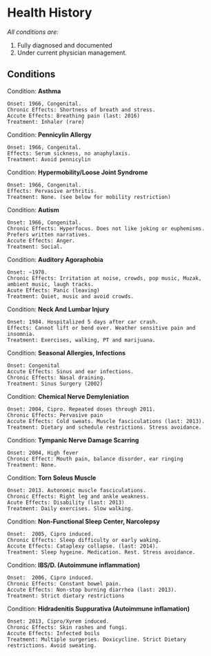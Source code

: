 # Health History

*All conditions are:*
1. Fully diagnosed and documented
2. Under current physician management.

## Conditions

Condition: __Asthma__  

    Onset: 1966, Congenital.
    Chronic Effects: Shortness of breath and stress.
    Accute Effects: Breathing pain (last: 2016)
    Treatment: Inhaler (rare)

Condition: __Pennicylin Allergy__

    Onset: 1966, Congenital.
    Effects: Serum sickness, no anaphylaxis. 
    Treatment: Avoid pennicylin

Condition: __Hypermobility/Loose Joint Syndrome__

    Onset: 1966, Congenital.
    Effects: Pervasive arthritis.
    Treatment: None. (see below for mobility restriction)

Condition: __Autism__ 

    Onset: 1966, Congenital.
    Chronic Effects: Hyperfocus. Does not like joking or euphemisms. Prefers written narratives.
    Accute Effects: Anger. 
    Treatment: Social.
    
Condition: __Auditory Agoraphobia__ 

    Onset: ~1978.
    Chronic Effects: Irritation at noise, crowds, pop music, Muzak, ambient music, laugh tracks.
    Acute Effects: Panic (leaving)
    Treatment: Quiet, music and avoid crowds.

Condition: __Neck And Lumbar Injury__

    Onset: 1984. Hospitalized 5 days after car crash.
    Effects: Cannot lift or bend over. Weather sensitive pain and insomnia. 
    Treatment: Exercises, walking, PT and marijuana.

Condition: __Seasonal Allergies, Infections__

    Onset: Congenital
    Accute Effects: Sinus and ear infections.
    Chronic Effects: Nasal draining.
    Treatment: Sinus Surgery (2002)
    
Condition: __Chemical Nerve Demyleniation__

    Onset: 2004, Cipro. Repeated doses through 2011.
    Chronic Effects: Pervasive pain
    Accute Effects: Cold sweats. Muscle fasciculations (last: 2013).
    Treatment: Dietary and schedule restrictions. Stress avoidance.

Condition: __Tympanic Nerve Damage Scarring__

    Onset: 2004, High fever
    Chronic Effect: Mouth pain, balance disorder, ear ringing
    Treatment: None.

Condition: __Torn Soleus Muscle__

    Onset: 2013. Autonomic muscle fasciculations.
    Chronic Effects: Right leg and ankle weakness.
    Acute Effects: Disability (last: 2013)
    Treatment: Daily exercises. Slow walking.

Condition: __Non-Functional Sleep Center, Narcolepsy__

    Onset:  2005, Cipro induced.
    Chronic Effects: Sleep difficulty or early waking.
    Accute Effects: Cataplexy collapse. (last: 2014).
    Treatment: Sleep hygeine. Medication. Rest. Stress avoidance.

Condition: __IBS/D. (Autoimmune inflammation)__

    Onset:  2006, Cipro induced.
    Chronic Effects: Constant bowel pain. 
    Accute Effects: Non-stop burning diarrhea (last: 2013). 
    Treatment: Strict dietary restrictions 

Condition: __Hidradenitis Suppurativa (Autoimmune inflamation)__ 

    Onset: 2013, Cipro/Xyrem induced.
    Chronic Effects: Skin rashes and fungi.
    Accute Effects: Infected boils
    Treatment: Multiple surgeries. Doxicycline. Strict Dietary restrictions. Avoid sweating. 

